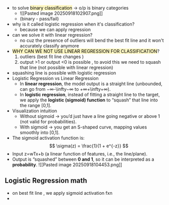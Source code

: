 - to solve <mark style="background: #FFF3A3A6;">binary classification</mark> -> o/p is binary categories
	- ![[Pasted image 20250918102907.png]] 
	- (binary - pass/fail)
- why is it called logistic regression when it's classification? 
	- because we can apply regression
- can we solve it with linear regression?
	- no cuz the presence of outliers will bend the best fit line and it won't accurately classify anymore
- <mark style="background: #FFF3A3A6;">WHY CAN WE NOT USE LINEAR REGRESSION FOR CLASSIFICATION</mark>?
	1. outliers  (best fit line changes )
	2. output >1 or output <0 is possible , to avoid this we need to squash that line (not possible with linear regression)
- squashing line is possible with logistic regression
- Logistic Regression vs Linear Regression
	- In **linear regression**, the model output is a straight line (unbounded, can go from −∞-\infty−∞ to +∞+\infty+∞).
	- In **logistic regression**, instead of fitting a straight line to the target, we apply the **logistic (sigmoid) function** to “squash” that line into the range [0,1].
- Visualization intuition
	- Without sigmoid → you’d just have a line going negative or above 1 (not valid for probabilities).
	- With sigmoid → you get an S-shaped curve, mapping values smoothly into [0,1].
- The sigmoid activation function is:
$$
\sigma(z) = \frac{1}{1 + e^{-z}}
$$
- Input z=wTx+b (a linear function of features, i.e., the line/plane).
- Output is “squashed” between **0 and 1**, so it can be interpreted as a **probability**.
	![[Pasted image 20250918104453.png]]
## Logistic Regression math
- on best fit line , we apply sigmoid activation fxn
- 